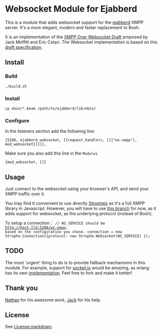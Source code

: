# Websocket Module for Ejabberd

This is a module that adds websocket support for the [ejabberd](http://www.ejabberd.im/) XMPP server. It's a more elegant, modern and faster replacement to Bosh.

It is an implementation of the [XMPP Over Websocket Draft](http://tools.ietf.org/html/draft-moffitt-xmpp-over-websocket-00) proposed by Jack Moffitt and Eric Cstari. The Websocket implementation is based on this [draft specification](http://tools.ietf.org/html/draft-ietf-hybi-thewebsocketprotocol-03).

## Install

### Build
<code>./build.sh</code>

### Install
<code>cp ebin/*.beam /path/to/ejabberd/lib/ebin/</code>

### Configure
In the listeners section add the following line:

<code>{5288, ejabberd_websocket, [{request_handlers, [{["ws-xmpp"], mod_websocket}]}]},</code>

Make sure you also add this line in the <code>Modules</code>

<code>{mod_websocket, []}</code>
		
		
## Usage

Just connect to the websocket using your browser's API, and send your XMPP traffic over it.

You may find it convenient to use directly [Strophejs](https://github.com/metajack/strophejs) as it's a full XMPP library in Javascript. However, you will have to use [this branch](https://github.com/superfeedr/strophejs) for now, as it adds support for websocket, as the underlying protocol (instead of Bosh).

To setup a connection :	
<code>
	// WS_SERVICE should be http://host.tld:5288/ws-xmpp, based on the configuration you chose.
	connection = new Strophe.Connection({protocol: new Strophe.Websocket(WS_SERVICE) }); 
</code>


## TODO

The most 'urgent' thing to do is to provide fallback mechanisms in this module. For example, support for [socket.io](http://socket.io/) would be amazing, as erlang has its own [implementation](https://github.com/yrashk/socket.io-erlang). Feel free to fork and make it better!		

## Thank you

[Nathan](http://unclenaynay.com/) for his awesome work, [Jack](http://metajack.im/) for his help. 

## License

See [License.markdown](./ejabberd-websockets/blob/master/License.markdown).
